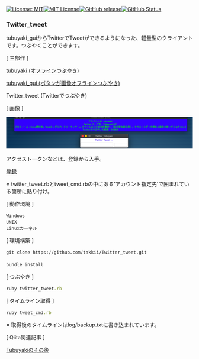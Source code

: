 [![License: MIT](https://img.shields.io/badge/License-MIT-yellow.svg)](https://opensource.org/licenses/MIT)[![MIT License](http://img.shields.io/badge/license-MIT-blue.svg?style=flat)](LICENSE)[![GitHub release](https://img.shields.io/github/release/takkii/Twitter_tweet.svg?style=flat)](GitHub)[![GitHub Status](https://img.shields.io/github/last-commit/takkii/Twitter_tweet.svg?style=flat)](GitHub)

### Twitter_tweet

tubuyaki_guiからTwitterでTweetができるようになった、軽量型のクライアントです。つぶやくことができます。

[ 三部作 ]

[tubuyaki (オフラインつぶやき)](https://github.com/takkii/tubuyaki)

[tubuyaki_gui (ボタンが画像オフラインつぶやき)](https://github.com/takkii/tubuyaki_gui)

Twitter_tweet (Twitterでつぶやき)


[ 画像 ]

![スクリーン](https://github.com/takkii/Twitter_tweet/blob/master/image/screen.png)

アクセストークンなどは、登録から入手。

[登録](https://apps.twitter.com/)

※ twitter_tweet.rbとtweet_cmd.rbの中にある'アカウント指定先'で囲まれている箇所に貼り付け。

[ 動作環境 ]

```txt
Windows
UNIX
Linuxカーネル
```

[ 環境構築 ]

```txt
git clone https://github.com/takkii/Twitter_tweet.git

bundle install
```

[ つぶやき ]

```ruby
ruby twitter_tweet.rb
```

[ タイムライン取得 ]

```ruby
ruby tweet_cmd.rb
```

※ 取得後のタイムラインはlog/backup.txtに書き込まれています。

[ Qiita関連記事 ]

[Tubuyakiのその後](https://qiita.com/takkii/items/e265bd9c18ccbe28ecc8)